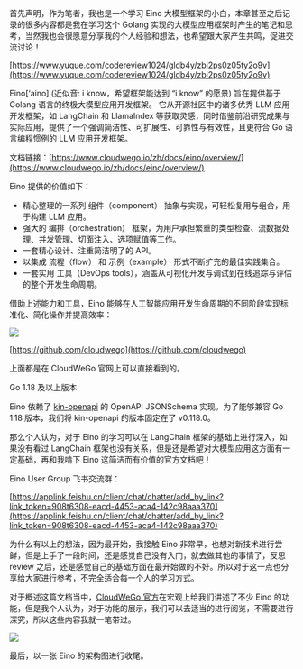 首先声明，作为笔者，我也是一个学习 Eino 大模型框架的小白，本章甚至之后记录的很多内容都是我在学习这个 Golang 实现的大模型应用框架时产生的笔记和思考，当然我也会很愿意分享我的个人经验和想法，也希望跟大家产生共鸣，促进交流讨论！

[https://www.yuque.com/codereview1024/gldb4y/zbi2ps0z05ty2o9v](https://www.yuque.com/codereview1024/gldb4y/zbi2ps0z05ty2o9v)



Eino[‘aino] (近似音: i know，希望框架能达到 “i know” 的愿景) 旨在提供基于 Golang 语言的终极大模型应用开发框架。 它从开源社区中的诸多优秀 LLM 应用开发框架，如 LangChain 和 LlamaIndex 等获取灵感，同时借鉴前沿研究成果与实际应用，提供了一个强调简洁性、可扩展性、可靠性与有效性，且更符合 Go 语言编程惯例的 LLM 应用开发框架。



文档链接：[https://www.cloudwego.io/zh/docs/eino/overview/](https://www.cloudwego.io/zh/docs/eino/overview/)



Eino 提供的价值如下：

+ 精心整理的一系列 组件（component） 抽象与实现，可轻松复用与组合，用于构建 LLM 应用。
+ 强大的 编排（orchestration） 框架，为用户承担繁重的类型检查、流数据处理、并发管理、切面注入、选项赋值等工作。
+ 一套精心设计、注重简洁明了的 API。
+ 以集成 流程（flow） 和 示例（example） 形式不断扩充的最佳实践集合。
+ 一套实用 工具（DevOps tools），涵盖从可视化开发与调试到在线追踪与评估的整个开发生命周期。



借助上述能力和工具，Eino 能够在人工智能应用开发生命周期的不同阶段实现标准化、简化操作并提高效率：



![](https://cdn.nlark.com/yuque/0/2025/png/45054063/1761273558561-2ed32920-9051-487a-ac81-891c0fc87cf6.png)



[https://github.com/cloudwego](https://github.com/cloudwego)

上面都是在 CloudWeGo 官网上可以直接看到的。



Go 1.18 及以上版本

Eino 依赖了 [kin-openapi](https://github.com/getkin/kin-openapi) 的 OpenAPI JSONSchema 实现。为了能够兼容 Go 1.18 版本，我们将 kin-openapi 的版本固定在了 v0.118.0。



那么个人认为，对于 Eino 的学习可以在 LangChain 框架的基础上进行深入，如果没有看过 LangChain 框架也没有关系，但是还是希望对大模型应用这方面有一定基础，再和我啃下 Eino 这简洁而有价值的官方文档吧！



Eino User Group 飞书交流群：

[https://applink.feishu.cn/client/chat/chatter/add_by_link?link_token=908t6308-eacd-4453-aca4-142c98aaa370](https://applink.feishu.cn/client/chat/chatter/add_by_link?link_token=908t6308-eacd-4453-aca4-142c98aaa370)



为什么有以上的想法，因为最开始，我接触 Eino 非常早，也想对新技术进行尝鲜，但是上手了一段时间，还是感觉自己没有入门，就去做其他的事情了，反思 review 之后，还是感觉自己的基础方面在最开始做的不好。所以对于这一点也分享给大家进行参考，不完全适合每一个人的学习方式。



对于概述这篇文档当中，[CloudWeGo 官方](https://www.cloudwego.io/zh/docs/eino/overview/)在宏观上给我们讲述了不少 Eino 的功能，但是我个人认为，对于功能的展示，我们可以去适当的进行阅览，不需要进行深究，所以这些内容我就一笔带过。



![](https://cdn.nlark.com/yuque/0/2025/png/45054063/1761274616195-462177d8-255d-48b6-822e-01ce50aceaad.png)



最后，以一张 Eino 的架构图进行收尾。

